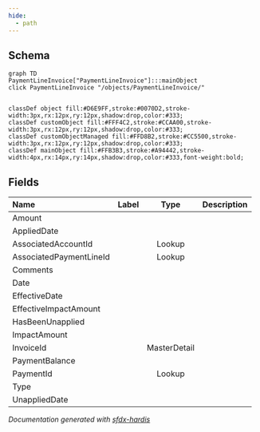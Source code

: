 ```yaml
---
hide:
  - path
---
```



## Schema

```mermaid
graph TD
PaymentLineInvoice["PaymentLineInvoice"]:::mainObject
click PaymentLineInvoice "/objects/PaymentLineInvoice/"


classDef object fill:#D6E9FF,stroke:#0070D2,stroke-width:3px,rx:12px,ry:12px,shadow:drop,color:#333;
classDef customObject fill:#FFF4C2,stroke:#CCAA00,stroke-width:3px,rx:12px,ry:12px,shadow:drop,color:#333;
classDef customObjectManaged fill:#FFD8B2,stroke:#CC5500,stroke-width:3px,rx:12px,ry:12px,shadow:drop,color:#333;
classDef mainObject fill:#FFB3B3,stroke:#A94442,stroke-width:4px,rx:14px,ry:14px,shadow:drop,color:#333,font-weight:bold;

```


<!-- Object description -->

## Fields

| Name      | Label | Type | Description |
| :-------- | :---- | :--: | :---------- | 
| Amount |  |  | <!-- --> |
| AppliedDate |  |  | <!-- --> |
| AssociatedAccountId |  | Lookup | <!-- --> |
| AssociatedPaymentLineId |  | Lookup | <!-- --> |
| Comments |  |  | <!-- --> |
| Date |  |  | <!-- --> |
| EffectiveDate |  |  | <!-- --> |
| EffectiveImpactAmount |  |  | <!-- --> |
| HasBeenUnapplied |  |  | <!-- --> |
| ImpactAmount |  |  | <!-- --> |
| InvoiceId |  | MasterDetail | <!-- --> |
| PaymentBalance |  |  | <!-- --> |
| PaymentId |  | Lookup | <!-- --> |
| Type |  |  | <!-- --> |
| UnappliedDate |  |  | <!-- --> |








_Documentation generated with [sfdx-hardis](https://sfdx-hardis.cloudity.com)_
